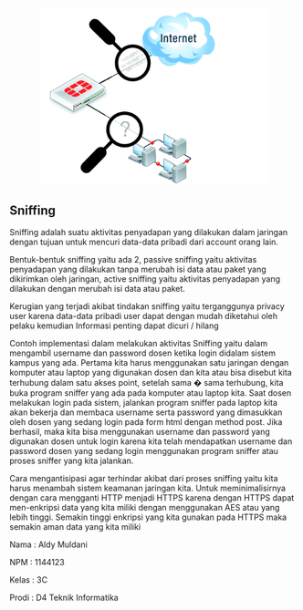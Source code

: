<p align="center">
  <img src="https://github.com/alldie1207/Keamanan-Jaringan/blob/master/Img/sniffing.png" width="400px">
</p>

## Sniffing

Sniffing adalah suatu aktivitas penyadapan yang dilakukan dalam jaringan dengan tujuan untuk mencuri data-data pribadi dari account orang lain.

Bentuk-bentuk sniffing yaitu ada 2, passive sniffing yaitu aktivitas penyadapan yang dilakukan tanpa merubah isi data atau paket yang dikirimkan oleh jaringan, active sniffing yaitu aktivitas penyadapan yang dilakukan dengan merubah isi data atau paket.

Kerugian yang terjadi akibat tindakan sniffing yaitu terganggunya privacy user karena data-data pribadi user         dapat dengan mudah diketahui oleh pelaku kemudian Informasi penting dapat dicuri / hilang

Contoh implementasi dalam melakukan aktivitas Sniffing yaitu dalam mengambil username dan password dosen ketika login didalam sistem kampus yang ada. Pertama kita harus menggunakan satu jaringan dengan komputer atau laptop yang digunakan dosen dan kita atau bisa disebut kita terhubung dalam satu akses point, setelah sama � sama terhubung, kita buka program sniffer yang ada pada komputer atau laptop kita. Saat dosen melakukan login pada sistem, jalankan program sniffer pada laptop kita akan bekerja dan membaca username serta password yang dimasukkan oleh dosen yang sedang login pada form html dengan method post. Jika berhasil, maka kita bisa menggunakan username dan password yang digunakan dosen untuk login karena kita telah mendapatkan username dan password dosen yang sedang login menggunakan program sniffer atau proses sniffer yang kita jalankan.

Cara mengantisipasi agar terhindar akibat dari proses sniffing yaitu kita harus menambah sistem keamanan jaringan kita. Untuk meminimalisirnya dengan cara mengganti HTTP menjadi HTTPS karena dengan HTTPS dapat men-enkripsi data yang kita miliki dengan menggunakan AES atau yang lebih tinggi. Semakin tinggi enkripsi yang kita gunakan pada HTTPS maka semakin aman data yang kita miliki


Nama : Aldy Muldani

NPM : 1144123

Kelas : 3C

Prodi : D4 Teknik Informatika